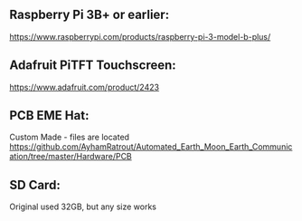## Raspberry Pi 3B+ or earlier:
  https://www.raspberrypi.com/products/raspberry-pi-3-model-b-plus/
  
## Adafruit PiTFT Touchscreen:
  https://www.adafruit.com/product/2423
  
## PCB EME Hat:
  Custom Made - files are located https://github.com/AyhamRatrout/Automated_Earth_Moon_Earth_Communication/tree/master/Hardware/PCB
  
## SD Card:
  Original used 32GB, but any size works
